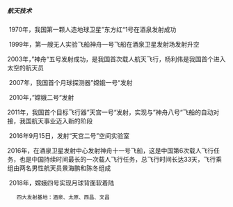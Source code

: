 ##### 航天技术

​	1970年，我国第一颗人造地球卫星”东方红“1号在酒泉发射成功

​	1999年，第一艘无人实验飞船神舟一号飞船在酒泉卫星发射场发射升空

​	2003年，”神舟“五号发射成功，是我国首次载人航天飞行，杨利伟是我国首个进入太空的航天员

​	2007年，我国首个月球探测器”嫦娥一号“发射

​	2010年，”嫦娥二号“发射

​	2011年，我国首个目标飞行器”天宫一号“发射，实现与”神舟八号“飞船的自动对接，我国航天事业迈入新的阶段

​	2016年9月15日，发射“天宫二号”空间实验室

​	2016年，在酒泉卫星发射中心发射神舟十一号飞船，这是中国第6次载人飞行任务，也是中国持续时间最长的一次载人飞行任务，总飞行时间长达33天，飞行乘组由两名男性航天员景海鹏和陈冬组成

​	2018年，嫦娥四号实现月球背面软着陆

```
​	四大发射基地：酒泉、太原、西昌、文昌
```
